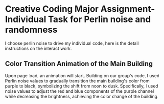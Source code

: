 # Creative Coding Major Assignment-Individual Task for Perlin noise and randomness
I choose perlin noise to drive my individual code, here is the detail instructions on the interact work.
## Color Transition Animation of the Main Building
Upon page load, an animation will start. Building on our group's code, I used Perlin noise values to gradually transition the main building's color from purple to black, symbolizing the shift from noon to dusk. Specifically, I used noise values to adjust the red and blue components of the purple channel while decreasing the brightness, achieving the color change of the building.